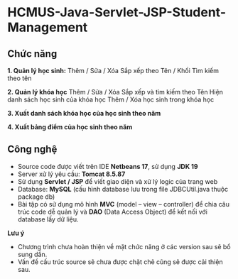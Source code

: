 # HCMUS-Java-Servlet-JSP-Student-Management
## Chức năng
**1. Quản lý học sinh:**
  Thêm / Sửa / Xóa
  Sắp xếp theo Tên / Khối
  Tìm kiếm theo tên
  
**2. Quản lý khóa học**
  Thêm / Sửa / Xóa
  Sắp xếp và tìm kiếm theo Tên
  Hiện danh sách học sinh của khóa học
  Thêm / Xóa học sinh trong khóa học
  
**3. Xuất danh sách khóa học của học sinh theo năm**

**4. Xuất bảng điểm của học sinh theo năm**

## Công nghệ
- Source code được viết trên IDE **Netbeans 17**, sử dụng **JDK 19**
- Server xử lý yêu cầu: **Tomcat 8.5.87**
- Sử dụng **Servlet / JSP** để viết giao diện và xử lý logic của trang web
- Database: **MySQL** (cấu hình database lưu trong file JDBCUtil.java thuộc package db)
- Bài tập có sử dụng mô hình **MVC** (model – view – controller) để chia câu trúc code dễ quản lý và **DAO** (Data Access Object) để kết nối với database lấy dữ liệu.

**Lưu ý** 
- Chương trình chưa hoàn thiện về mặt chức năng ở các version sau sẽ bổ sung dần.
- Vấn đề cấu trúc source sẽ chưa được chặt chẽ cũng sẽ được cải thiện sau.
